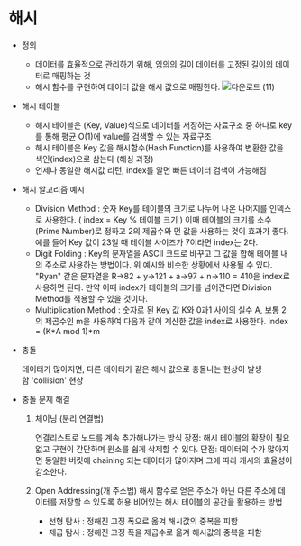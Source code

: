 # 해시

- 정의
    - 데이터를 효율적으로 관리하기 위해, 임의의 길이 데이터를 고정된 길이의 데이터로 매핑하는 것
    - 해시 함수를 구현하여 데이터 값을 해시 값으로 매핑한다.
    ![다운로드 (11)](https://user-images.githubusercontent.com/80567996/201333626-56d620e8-277d-4951-970f-50fb665f7afa.png)

    
- 해시 테이블
    - 해시 테이블은 (Key, Value)식으로 데이터를 저장하는 자료구조 중 하나로 key를 통해 평균 O(1)에 value를 검색할 수 있는 자료구조
    - 해시 테이블은 Key 값을 해시함수(Hash Function)를 사용하여 변환한 값을 색인(index)으로 삼는다 (해싱 과정)
    - 언제나 동일한 해시값 리턴, index를 알면 빠른 데이터 검색이 가능해짐
- 해시 알고리즘 예시
    - Division Method : 숫자 Key를 테이블의 크기로 나누어 나온 나머지를 인덱스로 사용한다. ( index = Key % 테이블 크기 ) 이때 테이블의 크기를 소수(Prime Number)로 정하고 2의 제곱수와 먼 값을 사용하는 것이 효과가 좋다. 예를 들어 Key 값이 23일 때 테이블 사이즈가 7이라면 index는 2다.
    - Digit Folding : Key의 문자열을 ASCII 코드로 바꾸고 그 값을 합해 테이블 내의 주소로 사용하는 방법이다. 위 예시와 비슷한 상황에서 사용될 수 있다. "Ryan" 같은 문자열을 R->82 + y->121 + a->97 + n->110 = 410을 index로 사용하면 된다. 만약 이때 index가 테이블의 크기를 넘어간다면 Division Method를 적용할 수 있을 것이다.
    - Multiplication Method : 숫자로 된 Key 값 K와 0과1 사이의 실수 A, 보통 2의 제곱수인 m을 사용하여 다음과 같이 계산한 값을 index로 사용한다. index = (K*A mod 1)*m
- 충돌
    
    데이터가 많아지면, 다른 데이터가 같은 해시 값으로 충돌나는 현상이 발생함 'collision' 현상
    
- 충돌 문제 해결
    1. 체이닝 (분리 연결법)
        
        연결리스트로 노드를 계속 추가해나가는 방식
        장점: 해시 테이블의 확장이 필요없고 구현이 간단하며 원소를 쉽게 삭제할 수 있다.
        단점: 데이터의 수가 많아지면 동일한 버킷에 chaining 되는 데이터가 많아지며 그에 따라 캐시의 효율성이 감소한다.
        
    2. Open Addressing(개 주소법)
    해시 함수로 얻은 주소가 아닌 다른 주소에 데이터를 저장할 수 있도록 허용
    비어있는 해시 테이블의 공간을 활용하는 방법
        - 선형 탐사 : 정해진 고정 폭으로 옮겨 해시값의 중복을 피함
        - 제곱 탐사 : 정해진 고정 폭을 제곱수로 옮겨 해시값의 중복을 피함
